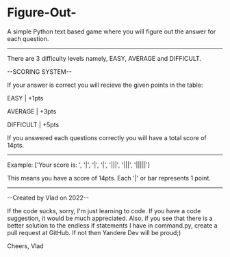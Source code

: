 # Figure-Out-
A simple Python text based game where you will figure out the answer for each question.

---------------------------------------------------------------------------

There are 3 difficulty levels namely, EASY, AVERAGE and DIFFICULT.

--SCORING SYSTEM--

If your answer is correct you will recieve the given points in the table:

EASY      | +1pts

AVERAGE   | +3pts

DIFFICULT | +5pts

If you answered each questions correctly you will have a total score of 14pts.

---------------------------------------------------------------------------

Example:
['Your score is: ', '|', '|', '|', '|||', '|||', '|||||']

This means you have a score of 14pts.
Each '|' or bar represents 1 point.

----------------------------------------------------------------------------

--Created by Vlad on 2022--

If the code sucks, sorry, I'm just learning to code. If you have a code suggestion, it would be much appreciated.
Also, if you see that there is a better solution to the endless if statements I have in command.py, create a pull 
request at GitHub.
If not then Yandere Dev will be proud;)

Cheers,
Vlad                                                                                                                              
